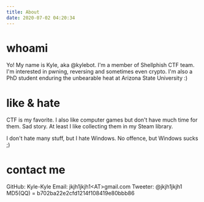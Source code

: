 ```yaml
---
title: About
date: 2020-07-02 04:20:34
---
```


# whoami
Yo! My name is Kyle, aka @kylebot.
I'm a member of Shellphish CTF team. I'm interested in pwning, reversing and sometimes even crypto.
I'm also a PhD student enduring the unbearable heat at Arizona State University :)


# like & hate
CTF is my favorite.
I also like computer games but don't have much time for them. Sad story. At least I like collecting them in my Steam library.

I don't hate many stuff, but I hate Windows. No offence, but Windows sucks ;)

# contact me
GitHub: Kyle-Kyle
Email: jkjh1jkjh1\<AT\>gmail.com
Tweeter: @jkjh1jkjh1
MD5(QQ) = b702ba22e2cfd1214f108419e80bbb86

